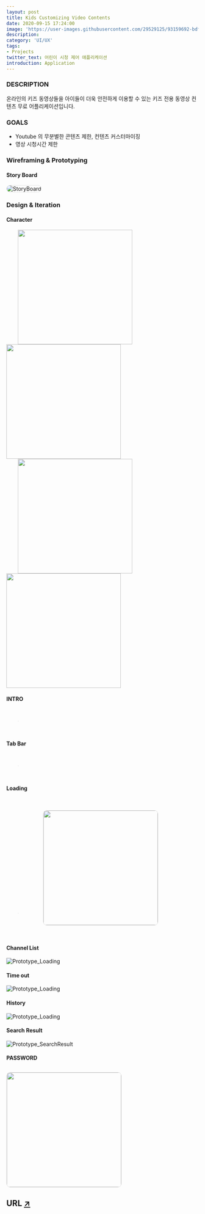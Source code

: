 ```yaml
---
layout: post
title: Kids Customizing Video Contents
date: 2020-09-15 17:24:00
image: 'https://user-images.githubusercontent.com/29529125/93159692-bdf75e00-f749-11ea-858e-2f52b556c8e8.png'
description: 
category: 'UI/UX'
tags:
- Projects
twitter_text: 어린이 시청 제어 애플리케이션
introduction: Application
---
```

### DESCRIPTION 
온라인의 키즈 동영상들을 아이들이 더욱 안전하게 이용할 수 있는 키즈 전용 동영상 컨텐츠 무료 어플리케이션입니다.

### GOALS
- Youtube 의 무분별한 콘텐츠 제한, 컨텐츠 커스터마이징
- 영상 시청시간 제한

### Wireframing & Prototyping
#### Story Board
<img src="https://github.com/crazyjamy/crazyjamy.github.io/blob/master/_images/_post/kidsvideoapp/flow-kidsvideoapp.png?raw=true" alt="StoryBoard" style="border: 1px solid #e1e1e1; border-radius: 10px;">

### Design & Iteration
#### Character
<img src="https://github.com/crazyjamy/crazyjamy.github.io/blob/master/_images/_post/kidsvideoapp/character-square.gif?raw=true" alt="" style="width: 300px; margin-left: 30px; float: left;">
<img src="https://github.com/crazyjamy/crazyjamy.github.io/blob/master/_images/_post/kidsvideoapp/character-circle.gif?raw=true" alt="" style="width: 300px;">
<img src="https://github.com/crazyjamy/crazyjamy.github.io/blob/master/_images/_post/kidsvideoapp/character-triangle.gif?raw=true" alt="" style="width: 300px; margin-left: 30px; float: left;">
<img src="https://github.com/crazyjamy/crazyjamy.github.io/blob/master/_images/_post/kidsvideoapp/character-polygon.gif?raw=true" alt="" style="width: 300px; ">

#### INTRO
<img src="https://github.com/crazyjamy/crazyjamy.github.io/blob/master/_images/_post/kidsvideoapp/intro-vs1-kidvideoapp.gif?raw=true" alt="" style="border: 1px solid #e1e1e1; border-radius: 10px; margin: 30px;">

#### Tab Bar
<img src="https://github.com/crazyjamy/crazyjamy.github.io/blob/master/_images/_post/kidsvideoapp/ui-tabbar.gif?raw=true" alt="" style="border: 1px solid #e1e1e1; border-radius: 10px; margin: 30px;">

#### Loading
<img src="https://github.com/crazyjamy/crazyjamy.github.io/blob/master/_images/_post/kidsvideoapp/ui-loadinganimation.gif?raw=true" alt="" style="border: 1px solid #e1e1e1; border-radius: 10px; margin: 30px;">
<img src="https://github.com/crazyjamy/crazyjamy.github.io/blob/master/_images/_post/kidsvideoapp/loading.gif?raw=true" alt="" style="border: 1px solid #e1e1e1; border-radius: 10px; width: 300px; margin: 30px;">

#### Channel List
![Prototype_Loading](https://user-images.githubusercontent.com/29529125/93156560-4cb4ac80-f743-11ea-8119-fb23e3c85fa2.gif)

#### Time out
![Prototype_Loading](https://user-images.githubusercontent.com/29529125/93158539-432d4380-f747-11ea-9818-61b8d06f77da.gif)

#### History
![Prototype_Loading](https://user-images.githubusercontent.com/29529125/93160698-d9636880-f74b-11ea-8699-6ef7fc2067f3.gif)

#### Search Result
![Prototype_SearchResult](https://user-images.githubusercontent.com/29529125/93162372-9efbca80-f74f-11ea-8a42-db33e5af4ce0.gif)

#### PASSWORD
<img src="https://github.com/crazyjamy/crazyjamy.github.io/blob/master/_images/_post/kidsvideoapp/character-key.gif?raw=true" alt="" style="border: 1px solid #e1e1e1; border-radius: 10px; width: 300px; margin-top: 10px; ">

## URL <a href="https://play.google.com/store/apps/details?id=io.tm.kids.vstream">↗</a> 

